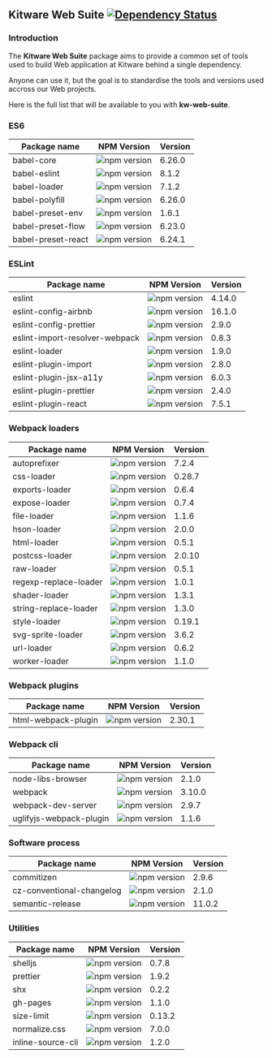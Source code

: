 ## Kitware Web Suite [![Dependency Status](https://img.shields.io/david/kitware/kw-web-suite.svg)](https://david-dm.org/kitware/kw-web-suite)

### Introduction

The **Kitware Web Suite** package aims to provide a common
set of tools used to build Web application at Kitware behind
a single dependency.

Anyone can use it, but the goal is to standardise
the tools and versions used accross our Web projects.

Here is the full list that will be available to you with **kw-web-suite**.

### ES6

Package name                            | NPM Version                                                      | Version
--------------------------------------- | ---------------------------------------------------------------- | ---------
babel-core                              | ![npm version](https://badge.fury.io/js/babel-core.svg)          | 6.26.0
babel-eslint                            | ![npm version](https://badge.fury.io/js/babel-eslint.svg)        | 8.1.2
babel-loader                            | ![npm version](https://badge.fury.io/js/babel-loader.svg)        | 7.1.2
babel-polyfill                          | ![npm version](https://badge.fury.io/js/babel-polyfill.svg)      | 6.26.0
babel-preset-env                        | ![npm version](https://badge.fury.io/js/babel-preset-env.svg)    | 1.6.1
babel-preset-flow                       | ![npm version](https://badge.fury.io/js/babel-preset-flow.svg)   | 6.23.0
babel-preset-react                      | ![npm version](https://badge.fury.io/js/babel-preset-react.svg)  | 6.24.1

### ESLint

Package name                   | NPM Version                                                                | Version
------------------------------ | -------------------------------------------------------------------------- | --------
eslint                         | ![npm version](https://badge.fury.io/js/eslint.svg)                        | 4.14.0
eslint-config-airbnb           | ![npm version](https://badge.fury.io/js/eslint-config-airbnb.svg)          | 16.1.0
eslint-config-prettier         | ![npm version](https://badge.fury.io/js/eslint-config-prettier.svg)        | 2.9.0
eslint-import-resolver-webpack | ![npm version](https://badge.fury.io/js/eslint-import-resolver-webpack.svg)| 0.8.3
eslint-loader                  | ![npm version](https://badge.fury.io/js/eslint-loader.svg)                 | 1.9.0
eslint-plugin-import           | ![npm version](https://badge.fury.io/js/eslint-plugin-import.svg)          | 2.8.0
eslint-plugin-jsx-a11y         | ![npm version](https://badge.fury.io/js/eslint-plugin-jsx-a11y.svg)        | 6.0.3
eslint-plugin-prettier         | ![npm version](https://badge.fury.io/js/eslint-plugin-prettier.svg)        | 2.4.0
eslint-plugin-react            | ![npm version](https://badge.fury.io/js/eslint-plugin-react.svg)           | 7.5.1

### Webpack loaders

Package name          | NPM Version                                                       | Version
--------------------- | ----------------------------------------------------------------- | --------
autoprefixer          | ![npm version](https://badge.fury.io/js/autoprefixer.svg)         | 7.2.4
css-loader            | ![npm version](https://badge.fury.io/js/css-loader.svg)           | 0.28.7
exports-loader        | ![npm version](https://badge.fury.io/js/exports-loader.svg)       | 0.6.4
expose-loader         | ![npm version](https://badge.fury.io/js/expose-loader.svg)        | 0.7.4
file-loader           | ![npm version](https://badge.fury.io/js/file-loader.svg)          | 1.1.6
hson-loader           | ![npm version](https://badge.fury.io/js/hson-loader.svg)          | 2.0.0
html-loader           | ![npm version](https://badge.fury.io/js/html-loader.svg)          | 0.5.1
postcss-loader        | ![npm version](https://badge.fury.io/js/postcss-loader.svg)       | 2.0.10
raw-loader            | ![npm version](https://badge.fury.io/js/raw-loader.svg)           | 0.5.1
regexp-replace-loader | ![npm version](https://badge.fury.io/js/regexp-replace-loader.svg)| 1.0.1
shader-loader         | ![npm version](https://badge.fury.io/js/shader-loader.svg)        | 1.3.1
string-replace-loader | ![npm version](https://badge.fury.io/js/string-replace-loader.svg)| 1.3.0
style-loader          | ![npm version](https://badge.fury.io/js/style-loader.svg)         | 0.19.1
svg-sprite-loader     | ![npm version](https://badge.fury.io/js/svg-sprite-loader.svg)    | 3.6.2
url-loader            | ![npm version](https://badge.fury.io/js/url-loader.svg)           | 0.6.2
worker-loader         | ![npm version](https://badge.fury.io/js/worker-loader.svg)        | 1.1.0

### Webpack plugins

Package name        | NPM Version                                                      | Version
------------------- | ---------------------------------------------------------------- | --------
html-webpack-plugin | ![npm version](https://badge.fury.io/js/html-webpack-plugin.svg) | 2.30.1

### Webpack cli

Package name            | NPM Version                                                          | Version
----------------------- | -------------------------------------------------------------------- | --------
node-libs-browser       | ![npm version](https://badge.fury.io/js/node-libs-browser.svg)       | 2.1.0
webpack                 | ![npm version](https://badge.fury.io/js/webpack.svg)                 | 3.10.0
webpack-dev-server      | ![npm version](https://badge.fury.io/js/webpack-dev-server.svg)      | 2.9.7
uglifyjs-webpack-plugin | ![npm version](https://badge.fury.io/js/uglifyjs-webpack-plugin.svg) | 1.1.6

### Software process

Package name              | NPM Version                                                            | Version
------------------------- | ---------------------------------------------------------------------- | --------
commitizen                | ![npm version](https://badge.fury.io/js/commitizen.svg)                | 2.9.6
cz-conventional-changelog | ![npm version](https://badge.fury.io/js/cz-conventional-changelog.svg) | 2.1.0
semantic-release          | ![npm version](https://badge.fury.io/js/semantic-release.svg)          | 11.0.2

### Utilities

Package name      | NPM Version                                                    | Version
----------------- | -------------------------------------------------------------- | --------
shelljs           | ![npm version](https://badge.fury.io/js/shelljs.svg)           | 0.7.8
prettier          | ![npm version](https://badge.fury.io/js/prettier.svg)          | 1.9.2
shx               | ![npm version](https://badge.fury.io/js/shx.svg)               | 0.2.2
gh-pages          | ![npm version](https://badge.fury.io/js/gh-pages.svg)          | 1.1.0
size-limit        | ![npm version](https://badge.fury.io/js/size-limit.svg)        | 0.13.2
normalize.css     | ![npm version](https://badge.fury.io/js/normalize.css.svg)     | 7.0.0
inline-source-cli | ![npm version](https://badge.fury.io/js/inline-source-cli.svg) | 1.2.0
